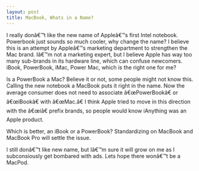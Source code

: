 ```yaml
--- 
layout: post
title: MacBook, Whats in a Name?
---
```



I really donâ€™t like the new name of Appleâ€™s first Intel notebook. Powerbook just sounds so much cooler, why change the name? I believe this is an attempt by Appleâ€™s marketing department to strengthen the Mac brand. Iâ€™m not a marketing expert, but I believe Apple has way too many sub-brands in its hardware line, which can confuse newcomers. iBook, PowerBook, iMac, Power Mac, which is the right one for me?

Is a PowerBook a Mac? Believe it or not, some people might not know this. Calling the new notebook a MacBook puts it right in the name. Now the average consumer does not need to associate â€œPowerBookâ€ or â€œiBookâ€ with â€œMac.â€ I think Apple tried to move in this direction with the â€œiâ€ prefix brands, so people would know iAnything was an Apple product.

Which is better, an iBook or a PowerBook? Standardizing on MacBook and MacBook Pro will settle the issue.

I still donâ€™t like new name, but Iâ€™m sure it will grow on me as I subconsiously get bombared with ads. Lets hope there wonâ€™t be a MacPod.
